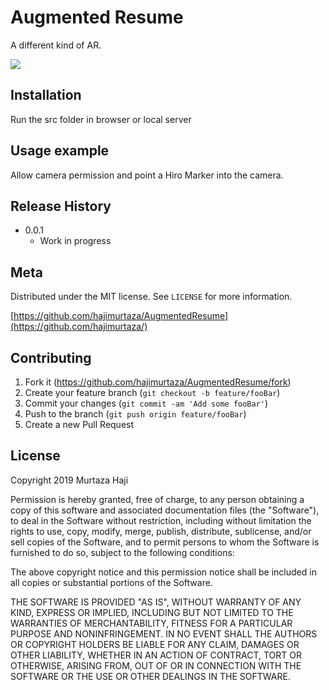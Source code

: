 # Augmented Resume

A different kind of AR.

![](arjs_480.gif)

## Installation

Run the src folder in browser or local server

## Usage example

Allow camera permission and point a Hiro Marker into the camera.

## Release History

* 0.0.1
    * Work in progress

## Meta

Distributed under the MIT license. See ``LICENSE`` for more information.

[https://github.com/hajimurtaza/AugmentedResume](https://github.com/hajimurtaza/)

## Contributing

1. Fork it (<https://github.com/hajimurtaza/AugmentedResume/fork>)
2. Create your feature branch (`git checkout -b feature/fooBar`)
3. Commit your changes (`git commit -am 'Add some fooBar'`)
4. Push to the branch (`git push origin feature/fooBar`)
5. Create a new Pull Request

## License

Copyright 2019 Murtaza Haji

Permission is hereby granted, free of charge, to any person obtaining a copy of this software and associated documentation files (the "Software"), to deal in the Software without restriction, including without limitation the rights to use, copy, modify, merge, publish, distribute, sublicense, and/or sell copies of the Software, and to permit persons to whom the Software is furnished to do so, subject to the following conditions:

The above copyright notice and this permission notice shall be included in all copies or substantial portions of the Software.

THE SOFTWARE IS PROVIDED "AS IS", WITHOUT WARRANTY OF ANY KIND, EXPRESS OR IMPLIED, INCLUDING BUT NOT LIMITED TO THE WARRANTIES OF MERCHANTABILITY, FITNESS FOR A PARTICULAR PURPOSE AND NONINFRINGEMENT. IN NO EVENT SHALL THE AUTHORS OR COPYRIGHT HOLDERS BE LIABLE FOR ANY CLAIM, DAMAGES OR OTHER LIABILITY, WHETHER IN AN ACTION OF CONTRACT, TORT OR OTHERWISE, ARISING FROM, OUT OF OR IN CONNECTION WITH THE SOFTWARE OR THE USE OR OTHER DEALINGS IN THE SOFTWARE.